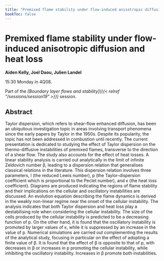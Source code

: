 ```yaml
---
title: "Premixed flame stability under flow-induced anisotropic diffusion and heat loss"
bookToc: false
---
```


# Premixed flame stability under flow-induced anisotropic diffusion and heat loss

**Aiden Kelly, Joel Daou, Julien Landel**

15:30 Monday in 4Q08.

Part of the *[Boundary layer flows and stability]({{< relref "/sessions/session19" >}})* session.

## Abstract

Taylor dispersion, which refers to shear-flow enhanced diffusion, has been an ubiquitous investigation topic in areas involving transport phenomena since the early papers by Taylor in the 1950s. Despite its popularity, the topic has not been addressed in combustion until recently. The current presentation is dedicated to studying the effect of Taylor dispersion on the thermo-diffusive instabilities of premixed flames, transverse to the direction of a shear flow. The study also accounts for the effect of heat losses. A linear stability analysis is carried out analytically in the limit of infinite Zeldovich number β, leading to a dispersion relation that generalises classical relations in the literature. This dispersion relation involves three parameters, l (the reduced Lewis number), p (the Taylor-dispersion coefficient which is proportional to the Peclet number), and κ (the heat loss coefficient). Diagrams are produced indicating the regions of flame stability and their implications on the cellular and oscillatory instabilities are discussed. An evolution equation describing the flame dynamics is derived in the weakly non-linear regime near the onset of the cellular instability. The analysis indicates that both Taylor dispersion and heat loss play a destabilising role when considering the cellular instability. The size of the cells produced by the cellular instability is predicted to be a decreasing function of p. On the other hand, it is found that the oscillatory instability is promoted by larger values of κ, while it is suppressed by an increase in the value of p. Numerical simulations are carried out complementing the results of the analytical study, focusing in particular on the effect of adopting a finite value of β. It is found that the effect of β is opposite to that of p, with decreases in β or increases in p promoting the cellular instability, while inhibiting the oscillatory instability. Increases in β promote both instabilities.



